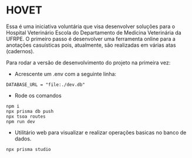 # HOVET
Essa é uma iniciativa voluntária que visa desenvolver soluções para o Hospital Veterinário Escola do Departamento de Medicina Veterinária da UFRPE. O primeiro passo é desenvolver uma ferramenta online para a anotações casuísticas pois, atualmente, são realizadas em várias atas (cadernos).

Para rodar a versão de desenvolvimento do projeto na primeira vez:
* Acrescente um .env com a seguinte linha:

```console
DATABASE_URL = "file:./dev.db"
```
* Rode os comandos
```console
npm i
npx prisma db push
npx tsoa routes
npm run dev 
````
* Utilitário web para visualizar e realizar operações basicas no banco de dados.
```console
npx prisma studio
```



